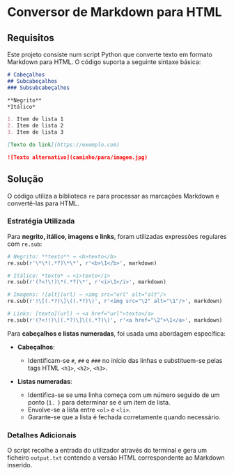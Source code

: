 # Conversor de Markdown para HTML

## Requisitos

Este projeto consiste num script Python que converte texto em formato Markdown para HTML. O código suporta a seguinte sintaxe básica:

```markdown
# Cabeçalhos
## Subcabeçalhos
### Subsubcabeçalhos

**Negrito**
*Itálico*

1. Item de lista 1
2. Item de lista 2
3. Item de lista 3

[Texto do link](https://exemplo.com)

![Texto alternativo](caminho/para/imagem.jpg)
```

## Solução

O código utiliza a biblioteca `re` para processar as marcações Markdown e convertê-las para HTML.

### Estratégia Utilizada

Para **negrito, itálico, imagens e links**, foram utilizadas expressões regulares com `re.sub`:

```python
# Negrito: **texto** → <b>texto</b>
re.sub(r'\*\*(.*?)\*\*', r'<b>\1</b>', markdown)

# Itálico: *texto* → <i>texto</i>
re.sub(r'(?<!\!)\*(.*?)\*', r'<i>\1</i>', markdown)

# Imagens: ![alt](url) → <img src="url" alt="alt"/>
re.sub(r'!\[(.*?)\]\((.*?)\)', r'<img src="\2" alt="\1"/>', markdown)

# Links: [texto](url) → <a href="url">texto</a>
re.sub(r'(?<!!)\[(.*?)\]\((.*?)\)', r'<a href="\2">\1</a>', markdown)
```

Para **cabeçalhos e listas numeradas**, foi usada uma abordagem específica:

- **Cabeçalhos**:
  - Identificam-se `#`, `##` e `###` no início das linhas e substituem-se pelas tags HTML `<h1>`, `<h2>`, `<h3>`.

- **Listas numeradas**:
  - Identifica-se se uma linha começa com um número seguido de um ponto (`1. `) para determinar se é um item de lista.
  - Envolve-se a lista entre `<ol>` e `<li>`.
  - Garante-se que a lista é fechada corretamente quando necessário.

### Detalhes Adicionais

O script recolhe a entrada do utilizador através do terminal e gera um ficheiro `output.txt` contendo a versão HTML correspondente ao Markdown inserido.



